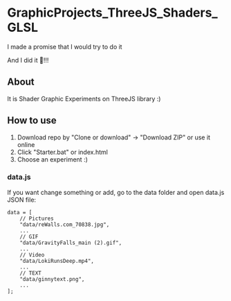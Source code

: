 # GraphicProjects_ThreeJS_Shaders_GLSL
I made a promise that I would try to do it

And I did it :unicorn:!!!

## About
It is Shader Graphic Experiments on ThreeJS library :)

## How to use
1. Download repo by "Clone or download" -> "Download ZIP" or use it online
2. Click "Starter.bat" or index.html
3. Choose an experiment :)

### data.js
If you want change something or add, go to the data folder and open data.js JSON file:
```
data = [
    // Pictures
    "data/reWalls.com_70838.jpg",
    ...
    // GIF
    "data/GravityFalls_main (2).gif",
    ...
    // Video
    "data/LokiRunsDeep.mp4",
    ...
    // TEXT
    "data/ginnytext.png",
    ...
];
```
